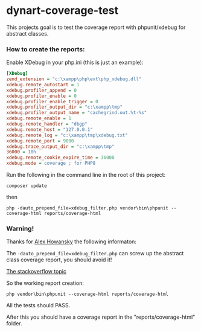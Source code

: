 # dynart-coverage-test
This projects goal is to test the coverage report with phpunit/xdebug for abstract classes.

### How to create the reports:

Enable XDebug in your php.ini (this is just an example):
```ini
[XDebug]
zend_extension = "c:\xampp\php\ext\php_xdebug.dll"
xdebug.remote_autostart = 1
xdebug.profiler_append = 0
xdebug.profiler_enable = 0
xdebug.profiler_enable_trigger = 0
xdebug.profiler_output_dir = "c:\xampp\tmp"
xdebug.profiler_output_name = "cachegrind.out.%t-%s"
xdebug.remote_enable = 1
xdebug.remote_handler = "dbgp"
xdebug.remote_host = "127.0.0.1"
xdebug.remote_log = "c:\xampp\tmp\xdebug.txt"
xdebug.remote_port = 9000
xdebug.trace_output_dir = "c:\xampp\tmp"
36000 = 10h
xdebug.remote_cookie_expire_time = 36000
xdebug.mode = coverage ; for PHP8
```

Run the following in the command line in the root of this project:
```
composer update
```

then
```
php -dauto_prepend_file=xdebug_filter.php vendor\bin\phpunit --coverage-html reports/coverage-html
```

### Warning!

Thanks for [Alex Howansky](https://stackoverflow.com/users/453002/alex-howansky) the following informaton:  

The `-dauto_prepend_file=xdebug_filter.php` can screw up the abstract class coverage report, you should avoid it!  

[The stackoverflow topic](https://stackoverflow.com/questions/75981058/phpunit-and-xdebug-coverage-for-abstract-classes-are-always-0?noredirect=1#comment134009776_75981058)


So the working report creation:

```
php vendor\bin\phpunit --coverage-html reports/coverage-html
```


All the tests should PASS.

After this you should have a coverage report in the "reports/coverage-html" folder.


